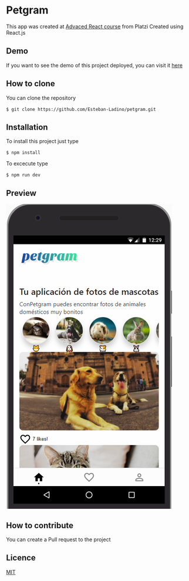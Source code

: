 # Petgram
This app was created at [Advaced React course](https://platzi.com/cursos/react-avanzado/) from Platzi
Created using React.js

## Demo
If you want to see the demo of this project deployed, you can visit it [here](https://petgram-esteban.esteban-ladino.now.sh)

## How to clone
You can clone the repository

    $ git clone https://github.com/Esteban-Ladino/petgram.git
    
## Installation
To install this project just type

    $ npm install

To excecute type

    $ npm run dev


## Preview

![Preview](https://github.com/Esteban-Ladino/petgram/blob/master/images/preview1.png)

## How to contribute

You can create a Pull request to the project

## Licence

[MIT](https://github.com/Esteban-Ladino/petgram/blob/master/LICENSE)
